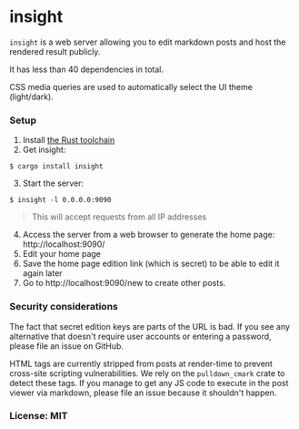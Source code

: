 # insight

`insight` is a web server allowing you to edit markdown posts and host the rendered result publicly.

It has less than 40 dependencies in total.

CSS media queries are used to automatically select the UI theme (light/dark).

### Setup

1. Install [the Rust toolchain](https://rust-lang.org/)
2. Get insight:

```text
$ cargo install insight
```

3. Start the server:

```text
$ insight -l 0.0.0.0:9090
```

> This will accept requests from all IP addresses

4. Access the server from a web browser to generate the home page: http://localhost:9090/
5. Edit your home page
6. Save the home page edition link (which is secret) to be able to edit it again later
7. Go to http://localhost:9090/new to create other posts.

### Security considerations

The fact that secret edition keys are parts of the URL is bad.
If you see any alternative that doesn't require user accounts or entering a password, please file an issue on GitHub.

HTML tags are currently stripped from posts at render-time to prevent cross-site scripting vulnerabilities.
We rely on the `pulldown_cmark` crate to detect these tags.
If you manage to get any JS code to execute in the post viewer via markdown, please file an issue because it shouldn't happen.

### License: MIT
